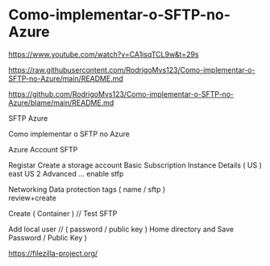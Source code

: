 # Como-implementar-o-SFTP-no-Azure

https://www.youtube.com/watch?v=CA1isqTCL9w&t=29s

https://raw.githubusercontent.com/RodrigoMvs123/Como-implementar-o-SFTP-no-Azure/main/README.md

https://github.com/RodrigoMvs123/Como-implementar-o-SFTP-no-Azure/blame/main/README.md

SFTP Azure

Como implementar o SFTP no Azure

Azure Account 
SFTP 

Registar 
Create a storage account 
Basic 
Subscription 
Instance Details 
( US ) east US 2 
Advanced 
… enable stfp

Networking
Data protection 
tags ( name / sftp )  
review+create 


Create ( Container ) // Test SFTP 

Add local user // ( password / public key ) Home directory and Save Password / Public Key ) 

https://filezilla-project.org/






